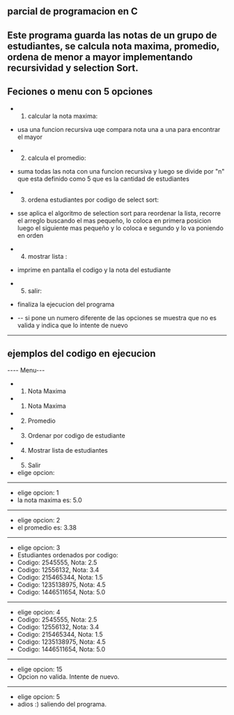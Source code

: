 ## parcial de programacion en C
Este programa guarda las notas  de un grupo de estudiantes, se calcula nota maxima, promedio, ordena de menor a mayor  implementando recursividad y  selection  Sort.
-----------------------------------------------------------------------------------------------------
## Feciones o menu con 5 opciones 
+ 1.  calcular la nota maxima:
- usa una funcion recursiva  uqe compara nota una a una  para encontrar el mayor
+ 2.  calcula el promedio:
- suma todas las nota  con una funcion recursiva y luego se divide por "n" que esta definido como 5 que es la cantidad de estudiantes 
+ 3.  ordena estudiantes por codigo de select sort:
- sse aplica el algoritmo de selection sort  para reordenar  la lista,  recorre el arreglo buscando el mas pequeño, lo coloca en primera posicion luego el siguiente mas pequeño y lo coloca e segundo y lo va poniendo en orden
+ 4.  mostrar lista :
- imprime  en pantalla el codigo y la nota del estudiante 
+ 5.  salir:
- finaliza la ejecucion del programa 
+ -- si pone un numero diferente de las opciones se muestra  que no es valida y indica que lo intente de nuevo 
-----------------------------------------------------------------------------------------------------
## ejemplos  del codigo en ejecucion
----  Menu---
+ 1. Nota Maxima
+ 1. Nota Maxima
+ 2. Promedio
+ 3. Ordenar por codigo de estudiante
+ 4. Mostrar lista de estudiantes
+ 5. Salir
+ elige opcion:
--------------------------------------
+ elige opcion: 1
+ la nota maxima es: 5.0
------------------------------
+ elige opcion: 2
+ el promedio es: 3.38
----------------------------------------------
+ elige opcion: 3
+ Estudiantes ordenados por codigo:
+ Codigo: 2545555, Nota: 2.5
+ Codigo: 12556132, Nota: 3.4
+ Codigo: 215465344, Nota: 1.5
+ Codigo: 1235138975, Nota: 4.5
+ Codigo: 1446511654, Nota: 5.0
------------------------------------------
+ elige opcion: 4
+ Codigo: 2545555, Nota: 2.5
+ Codigo: 12556132, Nota: 3.4
+ Codigo: 215465344, Nota: 1.5
+ Codigo: 1235138975, Nota: 4.5
+ Codigo: 1446511654, Nota: 5.0
---------------------------------------
+ elige opcion: 15
+ Opcion no valida. Intente de nuevo.
----------------------------------------
+ elige opcion: 5
+ adios :)  saliendo del programa.